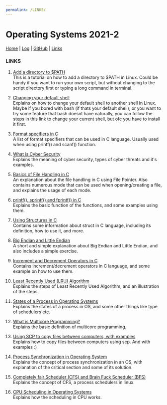 ```yaml
---
permalink: /LINKS/
---
```

# Operating Systems 2021-2 

[Home](https://aghoz-i.github.io/os212/) | [Log](TXT/mylog.txt) | [GitHub](https://github.com/aghoz-i/os212) | [Links]({{site.baseurl}}/LINKS/)

### LINKS

1. [Add a directory to $PATH](https://www.howtogeek.com/658904/how-to-add-a-directory-to-your-path-in-linux/)<br>
 This is a tutorial on how to add a directory to $PATH in Linux. Could be handy if you want to run your own script, but without changing to the script directory first or typing a long command in terminal.

2. [Changing your default shell](https://www.howtogeek.com/669835/how-to-change-your-default-shell-on-linux-with-chsh/)<br>
 Explains on how to change your default shell to another shell in Linux. Maybe if you bored with bash (if thats your default shell), or you want to try some feature that bash doesnt have naturally, you can follow the steps in this link to change your current shell, but ofc you have to install it first.

3. [Format specifiers in C](https://www.tutorialspoint.com/format-specifiers-in-c)<br>
 A list of format specifiers that can be used in C language. Usually used when using printf() and scanf() function.

4. [What is Cyber Security](https://www.kaspersky.com/resource-center/definitions/what-is-cyber-security)<br>
 Explains the meaning of cyber security, types of cyber threats and it's examples.

5. [Basics of File Handling in C](https://www.geeksforgeeks.org/basics-file-handling-c/)<br>
 An explanation about the file handling in C using File Pointer. Also contains numerous mode that can be used when opening/creating a file, and explains the usage of each mode.

6. [printf(), sprintf() and fprintf() in C](https://www.tutorialspoint.com/printf-sprintf-and-fprintf-in-c)<br>
 Explains the basic function of the functions, and some examples using them.

7. [Using Structures in C](https://www.geeksforgeeks.org/structures-c/)<br>
 Contains some information about struct in C language, including its definition, how to use it, and more.

8. [Big Endian and Little Endian](https://chortle.ccsu.edu/AssemblyTutorial/Chapter-15/ass15_3.html)<br>
 A short and simple explanation about Big Endian and Little Endian, and also includes a simple exercise.

9. [Increment and Decrement Operators in C](https://overiq.com/c-programming-101/increment-and-decrement-operators-in-c/)<br>
 Contains increment/decrement operators in C language, and some example on how to use them.

10. [Least Recently Used (LRU) Algorithm](https://prepinsta.com/operating-systems/page-replacement-algorithms/least-recently-used-lru-algorithm/)<br>
 Explains the steps of Least Recently Used Algorithm, and an illustration of the steps.

11. [States of a Process in Operating Systems](https://www.geeksforgeeks.org/states-of-a-process-in-operating-systems/)<br>
 Explains the states of a process in OS, and some other things like type of schedulers etc.

12. [What is Multicore Programming?](https://www.tutorialspoint.com/what-is-multicore-programming)<br>
 Explains the basic definition of multicore programming.

13. [Using SCP to copy files between computers, with examples](https://www.ssh.com/academy/ssh/scp)<br>
 Explains how to copy files between computers using scp. And with examples :)

14. [Process Synchronization in Operating System](https://www.studytonight.com/operating-system/process-synchronization)<br>
 Explains the concept of process synchronization in an OS, with explanation of the critical section and some of its solution.

15. [Completely fair Scheduler (CFS) and Brain Fuck Scheduler (BFS)](https://www.geeksforgeeks.org/completely-fair-scheduler-cfs-and-brain-fuck-scheduler-bfs/)<br>
 Explains the concept of CFS, a process schedulers in linux.

16. [CPU Scheduling in Operating Systems](https://www.geeksforgeeks.org/cpu-scheduling-in-operating-systems/)<br>
 Explains how the scheduling in CPU works.
